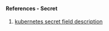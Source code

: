 #### References - Secret

1. [kubernetes secret field description](https://kubernetes.io/docs/reference/generated/kubernetes-api/v1.21/#secret-v1-core)
